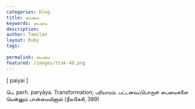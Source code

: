 ```yaml
---
categories: blog
title: பையை
keywords: பையை
description: 
author: Tamilan
layout: Ruby
tags: 
 
permalink: பையை
featured: /images/ttak-48.png
---
```

  
[ paiyai ]  
  
பெ. perh. paryāya. Transformation; பரியாயம். பட்டனவப்பொருள் பையைகளே யென்னும் பான்மையினால் (நீலகேசி, 389)